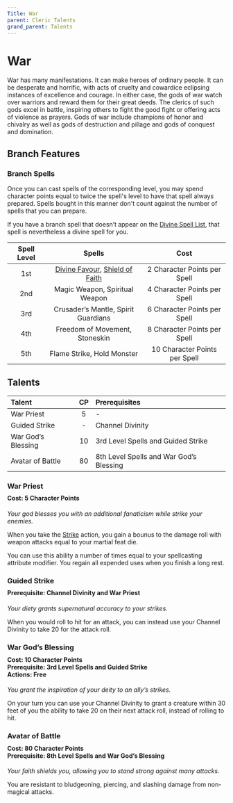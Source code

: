 ```yaml
---
Title: War
parent: Cleric Talents
grand_parent: Talents
---
```

 
# War
War has many manifestations. It can make heroes of ordinary people. It can be desperate and horrific, with acts of cruelty and cowardice eclipsing instances of excellence and courage. In either case, the gods of war watch over warriors and reward them for their great deeds. The clerics of such gods excel in battle, inspiring others to fight the good fight or offering acts of violence as prayers. Gods of war include champions of honor and chivalry as well as gods of destruction and pillage and gods of conquest and domination.

## Branch Features

### Branch Spells
Once you can cast spells of the corresponding level, you may spend character points equal to twice the spell's level to have that spell always prepared. Spells bought in this manner don't count against the number of spells that you can prepare.
 
If you have a branch spell that doesn’t appear on the [Divine Spell List](https://stormchaserroleplaying.com/stormchaserRPG/Spells/Lists/Divine/), that spell is nevertheless a divine spell for you.
 
| Spell Level | Spells | Cost |
|:-----------:|:------:|:----:|
| 1st | [Divine Favour](https://stormchaserroleplaying.com/stormchaserRPG/Spells/1/Evocation/#divine-favour), [Shield of Faith](https://stormchaserroleplaying.com/stormchaserRPG/Spells/1/Warding/#shield-of-faith) | 2 Character Points per Spell |
| 2nd | Magic Weapon, Spiritual Weapon| 4 Character Points per Spell |
| 3rd | Crusader’s Mantle, Spirit Guardians | 6 Character Points per Spell |
| 4th | Freedom of Movement, Stoneskin | 8 Character Points per Spell |
| 5th | Flame Strike, Hold Monster | 10 Character Points per Spell |


## Talents
 
| Talent | CP | Prerequisites |
|:-------|:--:|:--------------|
| War Priest         | 5  | - |
| Guided Strike      | -  | Channel Divinity |
| War God’s Blessing | 10 | 3rd Level Spells and Guided Strike |
| Avatar of Battle   | 80 | 8th Level Spells and War God’s Blessing |

### War Priest 
<div style="margin-top:-10px;"></div>
 
#### **Cost:** 5 Character Points
*Your god blesses you with an additional fanaticism while strike your enemies.* 

When you take the [Strike](https://stormchaserroleplaying.com/stormchaserRPG/Combat/Actions/Strike/) action, you gain a bounus to the damage roll with weapon attacks equal to your martial feat die. 

You can use this ability a number of times equal to your spellcasting attribute modifier. You regain all expended uses when you finish a long rest.

### Guided Strike

<div style="margin-top:-10px;"></div>
 
#### **Prerequisite:** Channel Divinity and War Priest
*Your diety grants supernatural accuracy to your strikes.* 

When you would roll to hit for an attack, you can instead use your Channel Divinity to take 20 for the attack roll.

### War God’s Blessing
 
<div style="margin-top:-10px;"></div>
 
#### **Cost:** 10 Character Points<br>**Prerequisite:** 3rd Level Spells and Guided Strike<br>**Actions:** Free
*You grant the inspiration of your deity to an ally’s strikes.* 

On your turn you can use your Channel Divinity to grant a creature within 30 feet of you the ability to take 20 on their next attack roll, instead of rolling to hit.

### Avatar of Battle
 
<div style="margin-top:-10px;"></div>
 
#### **Cost:** 80 Character Points<br>**Prerequisite:** 8th Level Spells and War God’s Blessing
*Your faith shields you, allowing you to stand strong against many attacks.*

You are resistant to bludgeoning, piercing, and slashing damage from non-magical attacks.
